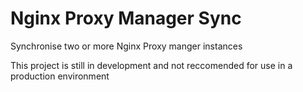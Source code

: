 # Nginx Proxy Manager Sync
Synchronise two or more Nginx Proxy manger instances

This project is still in development and not reccomended for use in a production environment
